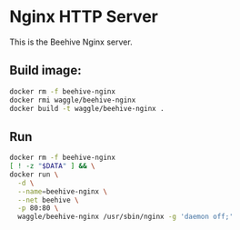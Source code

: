 <!--
waggle_topic=/beehive/services
-->

# Nginx HTTP Server


This is the Beehive Nginx server.

## Build image:
```bash
docker rm -f beehive-nginx
docker rmi waggle/beehive-nginx
docker build -t waggle/beehive-nginx .
```


## Run
```bash
docker rm -f beehive-nginx
[ ! -z "$DATA" ] && \
docker run \
  -d \
  --name=beehive-nginx \
  --net beehive \
  -p 80:80 \
  waggle/beehive-nginx /usr/sbin/nginx -g 'daemon off;'
```
